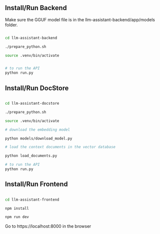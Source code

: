 ## Install/Run Backend

Make sure the GGUF model file is in the llm-assistant-backend/app/models folder.

``` bash

cd llm-assistant-backend

./prepare_python.sh

source .venv/bin/activate


# to run the API
python run.py

```

## Install/Run DocStore

``` bash

cd llm-assistant-docstore

./prepare_python.sh

source .venv/bin/activate

# download the embedding model

python models/download_model.py

# load the context documents in the vector database

python load_documents.py

# to run the API
python run.py
```

## Install/Run Frontend

``` bash

cd llm-assistant-frontend

npm install

npm run dev
```

Go to https://localhost:8000 in the browser



